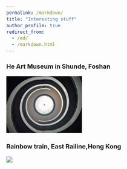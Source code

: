 ```yaml
---
permalink: /markdown/
title: "Interesting stuff"
author_profile: true
redirect_from: 
  - /md/
  - /markdown.html
---
```

### **He Art Museum in Shunde, Foshan**
<img src="../images/he.jpg" width="200">                

### **Rainbow train, East Railine,Hong Kong**
<img src="../images/train.jpg" width="200">

